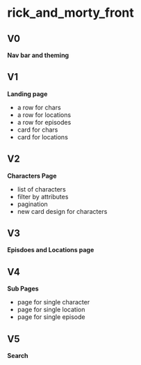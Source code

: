 # rick_and_morty_front

## V0
**Nav bar and theming**

## V1
**Landing page**
+ a row for chars
+ a row for locations
+ a row for episodes
+ card for chars
+ card for locations

## V2
**Characters Page**
+ list of characters
+ filter by attributes
+ pagination
+ new card design for characters

## V3
**Episdoes and Locations page**

## V4
**Sub Pages**
+ page for single character
+ page for single location
+ page for single episode

## V5
**Search**